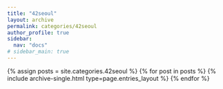 ```yaml
---
title: "42seoul"
layout: archive
permalink: categories/42seoul
author_profile: true
sidebar:
  nav: "docs"
# sidebar_main: true
---
```


{% assign posts = site.categories.42seoul %}
{% for post in posts %} {% include archive-single.html type=page.entries_layout %} {% endfor %}
